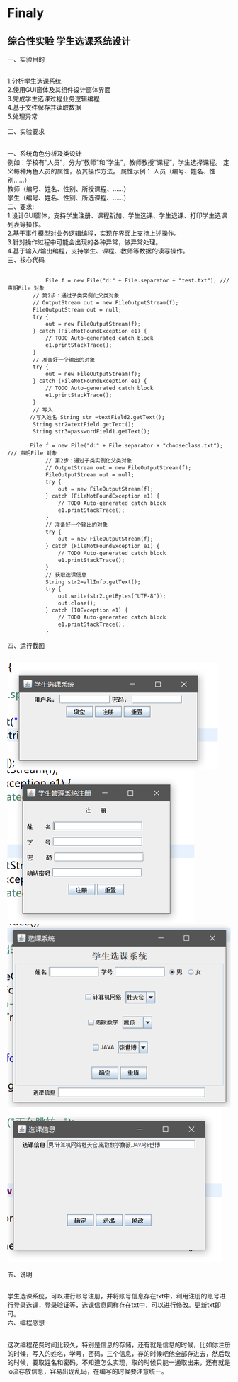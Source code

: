 # Finaly
综合性实验  学生选课系统设计
---------
一、实验目的
##
1.分析学生选课系统  
2.使用GUI窗体及其组件设计窗体界面  
3.完成学生选课过程业务逻辑编程  
4.基于文件保存并读取数据  
5.处理异常    

二、实验要求
##
一、系统角色分析及类设计  
例如：学校有“人员”，分为“教师”和“学生”，教师教授“课程”，学生选择课程。
定义每种角色人员的属性，及其操作方法。
属性示例：	人员（编号、姓名、性别……）  
教师（编号、姓名、性别、所授课程、……）  
			学生（编号、姓名、性别、所选课程、……）  
二、要求:  
1.设计GUI窗体，支持学生注册、课程新加、学生选课、学生退课、打印学生选课列表等操作。  
2.基于事件模型对业务逻辑编程，实现在界面上支持上述操作。  
3.针对操作过程中可能会出现的各种异常，做异常处理。  
4.基于输入/输出编程，支持学生、课程、教师等数据的读写操作。  
三、核心代码
##
               	File f = new File("d:" + File.separator + "test.txt"); /// 声明File 对象
			// 第2步：通过子类实例化父类对象
			// OutputStream out = new FileOutputStream(f);
			FileOutputStream out = null;
			try {
				out = new FileOutputStream(f);
			} catch (FileNotFoundException e1) {
				// TODO Auto-generated catch block
				e1.printStackTrace();
			}
			// 准备好一个输出的对象
			try {
				out = new FileOutputStream(f);
			} catch (FileNotFoundException e1) {
				// TODO Auto-generated catch block
				e1.printStackTrace();
			}
			// 写入
		   //写入姓名 String str =textField2.getText();
		    String str2=textField.getText();
		    String str3=passwordField1.getText();
        
           File f = new File("d:" + File.separator + "chooseclass.txt"); /// 声明File 对象
    			// 第2步：通过子类实例化父类对象
    			// OutputStream out = new FileOutputStream(f);
    			FileOutputStream out = null;
    			try {
    				out = new FileOutputStream(f);
    			} catch (FileNotFoundException e1) {
    				// TODO Auto-generated catch block
    				e1.printStackTrace();
    			}
    			// 准备好一个输出的对象
    			try {
    				out = new FileOutputStream(f);
    			} catch (FileNotFoundException e1) {
    				// TODO Auto-generated catch block
    				e1.printStackTrace();
    			}
    			// 获取选课信息
    		    String str2=allInfo.getText();
    		    try {
    			  	out.write(str2.getBytes("UTF-8"));
    				out.close();
    			} catch (IOException e1) {
    				// TODO Auto-generated catch block
    				e1.printStackTrace();
    			}
          
四、运行截图
##

![Image text](https://github.com/augusttail/Finaly/blob/master/%E5%BE%AE%E4%BF%A1%E6%88%AA%E5%9B%BE_20191208230228.png)  
![Image text](https://github.com/augusttail/Finaly/blob/master/%E5%BE%AE%E4%BF%A1%E6%88%AA%E5%9B%BE_20191208230247.png)  
![Image text](https://github.com/augusttail/Finaly/blob/master/%E5%BE%AE%E4%BF%A1%E6%88%AA%E5%9B%BE_20191208230307.png)  
![Image text](https://github.com/augusttail/Finaly/blob/master/%E5%BE%AE%E4%BF%A1%E6%88%AA%E5%9B%BE_20191208230329.png)  

五、说明
##
学生选课系统，可以进行账号注册，并将账号信息存在txt中，利用注册的账号进行登录选课，登录验证等，选课信息同样存在txt中，可以进行修改。更新txt即可。  
六、编程感想
##
这次编程花费时间比较久，特别是信息的存储，还有就是信息的时候，比如你注册的时候，写入的姓名，学号，密码，三个信息，存的时候吧他全部存进去，然后取的时候，要取姓名和密码，不知道怎么实现，取的时候只能一通取出来，还有就是io流存放信息，容易出现乱码，在编写的时候要注意统一。
